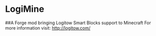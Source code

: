 # LogiMine
##A Forge mod bringing Logitow Smart Blocks support to Minecraft
For more information visit: http://logitow.com/